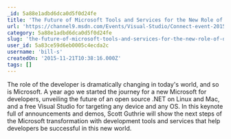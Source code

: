 ```yaml
---
_id: 5a88e1adbd6dca0d5f0d24fe
title: 'The Future of Microsoft Tools and Services for the New Role of Developers'
url: 'https://channel9.msdn.com/Events/Visual-Studio/Connect-event-2015/010'
category: 5a88e1adbd6dca0d5f0d24fe
slug: 'the-future-of-microsoft-tools-and-services-for-the-new-role-of-developers'
user_id: 5a83ce59d6eb0005c4ecda2c
username: 'bill-s'
createdOn: '2015-11-21T10:38:16.000Z'
tags: []
---
```


The role of the developer is dramatically changing in today's world, and so is Microsoft. A year ago we started the journey for a new Microsoft for developers, unveiling the future of an open source .NET on Linux and Mac, and a free Visual Studio for targeting any device and any OS. In this keynote full of announcements and demos, Scott Guthrie will show the next steps of the Microsoft transformation with development tools and services that help developers be successful in this new world.
